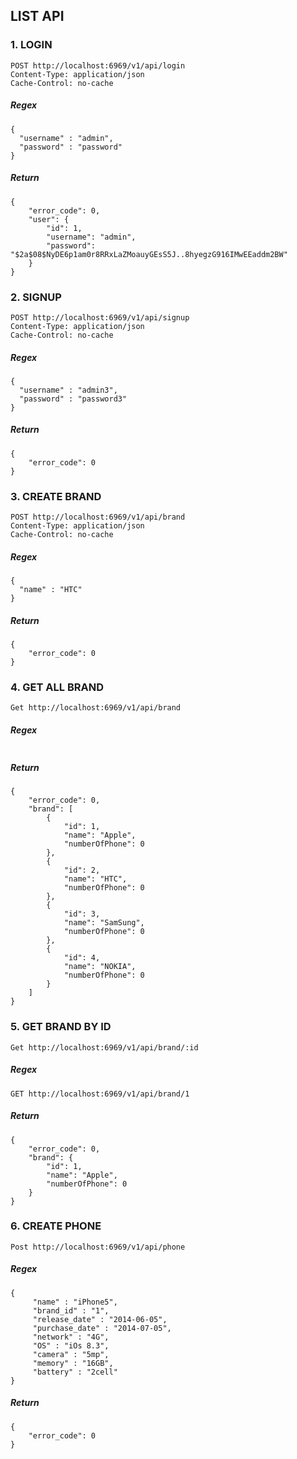 ## LIST API

### 1. LOGIN

```
POST http://localhost:6969/v1/api/login
Content-Type: application/json
Cache-Control: no-cache

```

##### Regex

```
{
  "username" : "admin",
  "password" : "password"
}
```

##### Return

```
{
    "error_code": 0,
    "user": {
        "id": 1,
        "username": "admin",
        "password": "$2a$08$NyDE6p1am0r8RRxLaZMoauyGEsS5J..8hyegzG916IMwEEaddm2BW"
    }
}

```


### 2. SIGNUP

```
POST http://localhost:6969/v1/api/signup
Content-Type: application/json
Cache-Control: no-cache

```

##### Regex

```
{
  "username" : "admin3",
  "password" : "password3"
}
```

##### Return

```
{
    "error_code": 0
}

```

### 3. CREATE BRAND

```
POST http://localhost:6969/v1/api/brand
Content-Type: application/json
Cache-Control: no-cache

```

##### Regex

```
{
  "name" : "HTC"
}
```

##### Return

```
{
    "error_code": 0
}

```



### 4. GET ALL BRAND

```
Get http://localhost:6969/v1/api/brand

```

##### Regex

```

```

##### Return

```
{
    "error_code": 0,
    "brand": [
        {
            "id": 1,
            "name": "Apple",
            "numberOfPhone": 0
        },
        {
            "id": 2,
            "name": "HTC",
            "numberOfPhone": 0
        },
        {
            "id": 3,
            "name": "SamSung",
            "numberOfPhone": 0
        },
        {
            "id": 4,
            "name": "NOKIA",
            "numberOfPhone": 0
        }
    ]
}
```


### 5. GET BRAND BY ID

```
Get http://localhost:6969/v1/api/brand/:id

```

##### Regex

```
GET http://localhost:6969/v1/api/brand/1
```

##### Return

```
{
    "error_code": 0,
    "brand": {
        "id": 1,
        "name": "Apple",
        "numberOfPhone": 0
    }
}
```


### 6. CREATE PHONE

```
Post http://localhost:6969/v1/api/phone

```

##### Regex

```
{
     "name" : "iPhone5",
     "brand_id" : "1",
     "release_date" : "2014-06-05",
     "purchase_date" : "2014-07-05",
     "network" : "4G",
     "OS" : "iOs 8.3",
     "camera" : "5mp",
     "memory" : "16GB",
     "battery" : "2cell"
}
```

##### Return

```
{
    "error_code": 0
}
```
